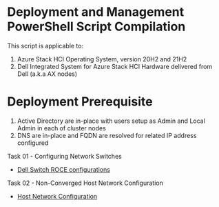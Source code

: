 # Deployment and Management PowerShell Script Compilation

This script is applicable to:
1. Azure Stack HCI Operating System, version 20H2 and 21H2
2. Dell Integrated System for Azure Stack HCI Hardware delivered from Dell (a.k.a AX nodes)

# Deployment Prerequisite
1. Active Directory are in-place with users setup as Admin and Local Admin in each of cluster nodes
2. DNS are in-place and FQDN are resolved for related IP address configured

Task 01 - Configuring Network Switches
* [ Dell Switch ROCE configurations ](https://infohub.delltechnologies.com/t/reference-guide-switch-configurations-roce-only-mellanox-cards/)

Task 02 - Non-Converged Host Network Configuration
* [ Host Network Configuration ](https://infohub.delltechnologies.com/t/reference-guide-network-integration-and-host-network-configuration-options-1/)

